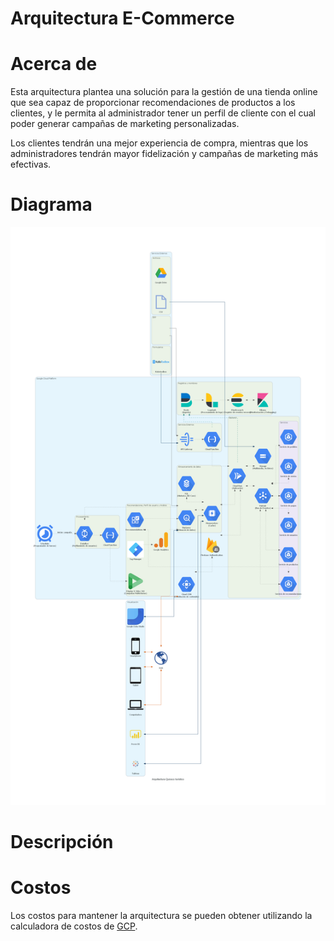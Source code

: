 # Arquitectura E-Commerce

# Acerca de

Esta arquitectura plantea una solución para la gestión de una tienda online que sea capaz de proporcionar recomendaciones de productos a los clientes, y le permita al administrador tener un perfil de cliente con el cual poder generar campañas de marketing personalizadas.

Los clientes tendrán una mejor experiencia de compra, mientras que los administradores tendrán mayor fidelización y campañas de marketing más efectivas.

# Diagrama

![ecommerce-architecture](./ecommerce-architecture.png)

# Descripción

# Costos

Los costos para mantener la arquitectura se pueden obtener utilizando la calculadora de costos de [GCP].

[gcp]: https://cloud.google.com/products/calculator

